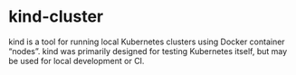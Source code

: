 # kind-cluster
kind is a tool for running local Kubernetes clusters using Docker container “nodes”. kind was primarily designed for testing Kubernetes itself, but may be used for local development or CI.
